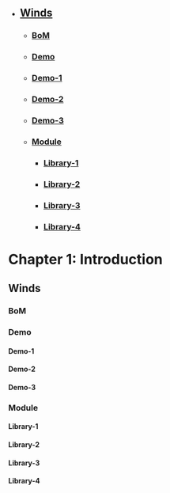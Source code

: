 - ## [Winds](#winds)
  - ### [BoM](#bom)
  - ### [Demo](#demo)
  - ### [Demo-1](#demo-1)
  - ### [Demo-2](#demo-2)
  - ### [Demo-3](#demo-3)
  - ### [Module](#module)
    - ### [Library-1](#library-1)
    - ### [Library-2](#library-2)
    - ### [Library-3](#library-3)
    - ### [Library-4](#library-4)

# Chapter 1: Introduction

## Winds

### BoM

### Demo

#### Demo-1
#### Demo-2
#### Demo-3

### Module

#### Library-1
#### Library-2
#### Library-3
#### Library-4
